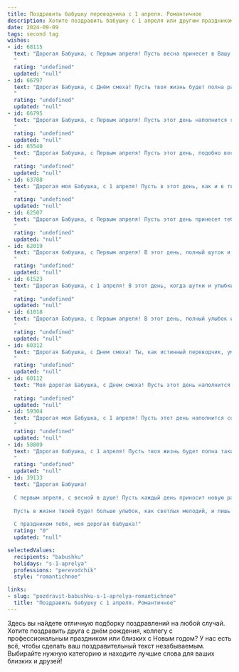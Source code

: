 ```yaml
---
title: Поздравить бабушку переводчика с 1 апреля. Романтичное
description: Хотите поздравить бабушку с 1 апреля или другим праздником? Наш ИИ создаст незабываемое поздравление, а вы обязательно выделитесь среди других.  
date: 2024-09-09
tags: second tag
wishes:
- id: 68115
  text: "Дорогая Бабушка, с Первым апреля! Пусть весна принесет в Вашу жизнь столько же тепла и света, сколько Вы привносите в жизнь тех, кого переводите с языка одного сердца на язык другого.  Желаю Вам океан любви, как безграничный, как Ваш талант переводчика!
  "
  rating: "undefined"
  updated: "null"
- id: 66797
  text: "Дорогая Бабушка, с Днём смеха! Пусть твоя жизнь будет полна радости, как весенний сад, а слова, переведённые тобой, звучат так же красиво, как весенняя песня.
  "
  rating: "undefined"
  updated: "null"
- id: 66795
  text: "Дорогая Бабушка, с Первым апреля! Пусть этот день наполнится яркими красками, как весенний пейзаж, а твое сердце всегда будет переполняться радостью от переводов, которые ты создаешь, как будто ты творишь волшебство, преображая слова и оживляя миры.
  "
  rating: "undefined"
  updated: "null"
- id: 65540
  text: "Дорогая Бабушка, с Первым апреля! Пусть этот день, подобно весеннему ветру, принесет Вам нежность, радость и волшебство.  Пусть Ваши переводы всегда будут точными и красивыми, а жизнь – полна ярких красок, как палитра талантливого переводчика. С любовью и теплыми пожеланиями!
  "
  rating: "undefined"
  updated: "null"
- id: 63788
  text: "Дорогая моя Бабушка, с 1 апреля! Пусть в этот день, как и в твоей жизни, будет много ярких красок, радости и вдохновения. Ты – настоящая волшебница, которая переводит не только слова, но и души,  делая мир добрее и светлее.  С праздником!
  "
  rating: "undefined"
  updated: "null"
- id: 62507
  text: "Дорогая Бабушка, с Первым апреля! Пусть этот день принесет тебе столько же радости и улыбок, сколько ты дарила нам за свою долгую и замечательную жизнь. Спасибо за твой неиссякаемый оптимизм, за твою любовь к языку и людям, за твою мудрость и талант переводчика, который открыл для нас столько новых миров. Пусть весна в твоем сердце всегда будет яркой и вдохновляющей!
  "
  rating: "undefined"
  updated: "null"
- id: 62019
  text: "Дорогая бабушка, с Первым апреля! В этот день, полный шуток и веселья, хочется пожелать тебе, чтобы твоя жизнь была полна радости, а  твои переводы всегда  были красивыми и вдохновляющими, словно  стихи.  Пусть  языки  мира  раскрываются  перед  тобой  как  цветы,  а  твоя душа  всегда  будет  переполнена  любовью  и  нежностью.
  "
  rating: "undefined"
  updated: "null"
- id: 61523
  text: "Дорогая Бабушка, с 1 апреля! В этот день, когда шутки и улыбки царят, я хочу пожелать тебе самого романтичного настроения. Пусть твой день будет наполнен ароматом весенних цветов, светом солнца и приятными сюрпризами. Твой талант переводчика, позволяющий тебе открывать новые миры, делает тебя по-настоящему волшебной. Будь счастлива и любима!
  "
  rating: "undefined"
  updated: "null"
- id: 61018
  text: "Дорогая Бабушка, с Первым апреля! В этот день, полный улыбок и шуток, хочу сказать тебе, что ты – настоящий переводчик не только слов, но и душ, чувств и эмоций.  Твоя  мудрость и любовь – это самый прекрасный язык, который я когда-либо слышал. Будь счастлива, любима и всегда окружена теплом.
  "
  rating: "undefined"
  updated: "null"
- id: 60312
  text: "Дорогая Бабушка, с Днем смеха! Ты, как истинный переводчик, умеешь видеть красоту в мелочах и находить слова, которые трогают сердце. Пусть твоя жизнь будет полна ярких моментов, а каждое слово, сказанное тобой, приносит свет и радость.
  "
  rating: "undefined"
  updated: "null"
- id: 60112
  text: "Моя дорогая Бабушка, с Днем смеха! Пусть этот день наполнится яркими красками, звонким смехом и самыми приятными сюрпризами. Как переводчик, ты всегда умеешь находить слова, которые трогают душу и дарят тепло. Спасибо за твою любовь и заботу, за то, что ты всегда рядом. Желаю тебе океан счастья и море улыбок!
  "
  rating: "undefined"
  updated: "null"
- id: 59304
  text: "Дорогая моя Бабушка, с 1 апреля! Пусть этот день наполнится солнцем, как ваша улыбка, и радостью, как ваш смех. Желаю, чтобы ваша жизнь была яркой, как переводы, которые вы делаете, и чтобы каждый день был наполнен нежностью и теплом.
  "
  rating: "undefined"
  updated: "null"
- id: 58809
  text: "Дорогая бабушка, с 1 апреля! Пусть твоя жизнь будет полна таких же красивых и ярких красок, как мир, который ты переводишь для нас с помощью своего языка. Ты - настоящая волшебница, которая открывает нам двери в другие культуры и миры. Спасибо тебе за твою любовь, заботу и твои слова, которые всегда согревают наши сердца.
  "
  rating: "undefined"
  updated: "null"
- id: 39133
  text: "Дорогая Бабушка!
  
  С первым апреля, с весной в душе! Пусть каждый день приносит новую радость, словно свежий перевод с языка любви. Ты — мастер слова, переводишь не только языки, но и эмоции, делая наш мир ярче и теплее.
  
  Пусть в жизни твоей будет больше улыбок, как светлых мелодий, и лишь добрые шутки с тобой на одном языке. Желаю здоровья, счастья и незабываемых моментов, полных теплоты и любви.
  
  С праздником тебя, моя дорогая бабушка!"
  rating: "0"
  updated: "null"

selectedValues:
  recipients: "babushku"
  holidays: "s-1-aprelya"
  professions: "perevodchik"
  style: "romantichnoe"

links:
- slug: "pozdravit-babushku-s-1-aprelya-romantichnoe"
  title: "Поздравить бабушку с 1 апреля. Романтичное"
---
```


Здесь вы найдете отличную подборку поздравлений на любой случай. 
Хотите поздравить друга с днём рождения, коллегу с профессиональным праздником или близких с Новым годом? У нас есть всё, чтобы сделать ваш поздравительный текст незабываемым. Выбирайте нужную категорию и находите лучшие слова для ваших близких и друзей!
